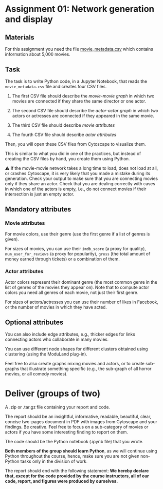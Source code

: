 # Assignment 01: Network generation and display

## Materials

For this assignment you need the file [movie_metadata.csv](data/movie_metadata.csv) which contains information about 5,000 movies.

## Task

The task is to write Python code, in a Jupyter Notebook, that reads the `movie_metadata.csv` file and creates four CSV files.

1. The first CSV file should describe the *movie-movie graph* in which two movies are connected if they share the same director or one actor.

2. The second CSV file should describe the *actor-actor graph* in which two actors or actresses are connected if they appeared in the same movie.

3. The third CSV file should describe *movie attributes*

4. The fourth CSV file should describe *actor attributes*

Then, you will open these CSV files from Cytoscape to visualize them.

This is similar to what you did in one of the practices, but instead of creating the CSV files by hand, you create them using Python.

:warning: If the movie-movie network takes a long time to load, does not load at all, or crashes Cytoscape, it is very likely that you made a mistake during its generation. Check your output to make sure that you are connecting movies only if they share an actor. Check that you are dealing correctly with cases in which one of the actors is empty, i.e., do not connect movies if their intersection is just an empty actor.

## Mandatory attributes

### Movie attributes

For movie colors, use their genre (use the first genre if a list of genres is given).

For sizes of movies, you can use their `imdb_score` (a proxy for quality), `num_user_for_reviews` (a proxy for popularity),  `gross` (the total amount of money earned through tickets) or a combination of them.

### Actor attributes

Actor colors represent their dominant genre (the most common genre in the list of genres of the movies they appear on). Note that to compute actor colors you need all genres of each movie, not just their first genre.

For sizes of actors/actresses you can use their number of likes in Facebook, or the number of movies in which they have acted.

## Optional attributes

You can also include edge attributes, e.g., thicker edges for links connecting actors who collaborate in many movies.

You can use different node shapes for different clusters obtained using clustering (using the ModuLand plug-in).

Feel free to also create graphs mixing movies and actors, or to create sub-graphs that illustrate something specific (e.g., the sub-graph of all horror movies, or all comedy movies).

# Deliver (groups of two)

A .zip or .tar.gz file containing your report and code.

The report should be an insightful, informative, readable, beautiful, clear, concise two-pages document in PDF with images from Cytoscape and your findings. Be creative. Feel free to focus on a sub-category of movies or actors if you have some interesting finding to report on them.

The code should be the Python notebook (.ipynb file) that you wrote.

**Both members of the group should learn Python**, as we will continue using Python throughout the course, hence, make sure you are not given non-Python tasks only in the division of work.

The report should end with the following statement: **We hereby declare that, except for the code provided by the course instructors, all of our code, report, and figures were produced by ourselves.**
